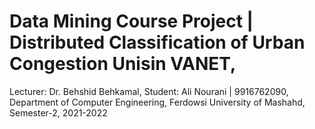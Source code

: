 # Data Mining Course Project |  Distributed Classification of Urban Congestion Unisin VANET,
Lecturer: Dr. Behshid Behkamal,
Student: Ali Nourani | 9916762090,
Department of Computer Engineering, Ferdowsi University of Mashahd,
Semester-2, 2021-2022
